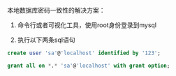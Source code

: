 本地数据库密码一致性的解决方案：

1. 命令行或者可视化工具，使用root身份登录到mysql

2. 执行以下两条sql语句
```sql
create user 'sa'@'localhost' identified by '123';

grant all on *.* 'sa'@'localhost' with grant option;
```
